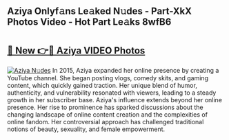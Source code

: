 ## Aziya Onlyf𝚊ns Le𝚊ked N𝚞des - Part-XkX Photos Video - Hot Part Le𝚊ks 8wfB6

# <h2><a href="http://ac12721.deff.icu/?id=Aziya">🔗 New 👉🔴 Aziya VIDEO Photos</a></h2>

[![Aziya N𝚞des](https://i.imgur.com/rIISA9y.gif)](http://ac12721.deff.icu/?id=Aziya)
In 2015, Aziya expanded her online presence by creating a YouTube channel. She began posting vlogs, comedy skits, and gaming content, which quickly gained traction. Her unique blend of humor, authenticity, and vulnerability resonated with viewers, leading to a steady growth in her subscriber base. Aziya's influence extends beyond her online presence. Her rise to prominence has sparked discussions about the changing landscape of online content creation and the complexities of online fandom. Her controversial approach has challenged traditional notions of beauty, sexuality, and female empowerment.
